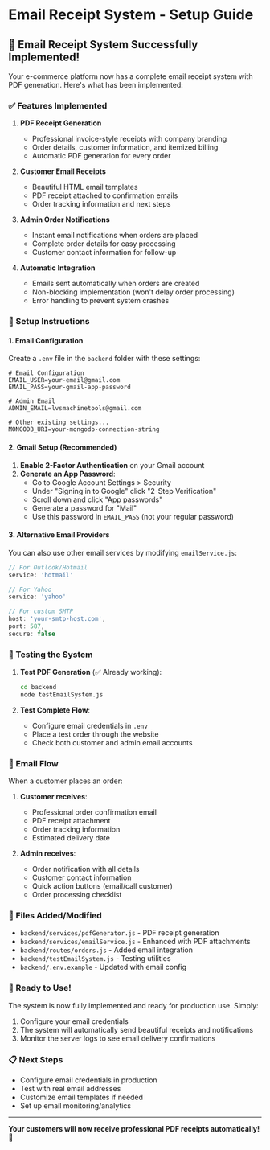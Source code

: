# Email Receipt System - Setup Guide

## 🎉 Email Receipt System Successfully Implemented!

Your e-commerce platform now has a complete email receipt system with PDF generation. Here's what has been implemented:

### ✅ Features Implemented

1. **PDF Receipt Generation**
   - Professional invoice-style receipts with company branding
   - Order details, customer information, and itemized billing
   - Automatic PDF generation for every order

2. **Customer Email Receipts**
   - Beautiful HTML email templates
   - PDF receipt attached to confirmation emails
   - Order tracking information and next steps

3. **Admin Order Notifications**
   - Instant email notifications when orders are placed
   - Complete order details for easy processing
   - Customer contact information for follow-up

4. **Automatic Integration**
   - Emails sent automatically when orders are created
   - Non-blocking implementation (won't delay order processing)
   - Error handling to prevent system crashes

### 🔧 Setup Instructions

#### 1. Email Configuration

Create a `.env` file in the `backend` folder with these settings:

```env
# Email Configuration
EMAIL_USER=your-email@gmail.com
EMAIL_PASS=your-gmail-app-password

# Admin Email
ADMIN_EMAIL=lvsmachinetools@gmail.com

# Other existing settings...
MONGODB_URI=your-mongodb-connection-string
```

#### 2. Gmail Setup (Recommended)

1. **Enable 2-Factor Authentication** on your Gmail account
2. **Generate an App Password**:
   - Go to Google Account Settings > Security
   - Under "Signing in to Google" click "2-Step Verification"
   - Scroll down and click "App passwords"
   - Generate a password for "Mail"
   - Use this password in `EMAIL_PASS` (not your regular password)

#### 3. Alternative Email Providers

You can also use other email services by modifying `emailService.js`:

```javascript
// For Outlook/Hotmail
service: 'hotmail'

// For Yahoo
service: 'yahoo'

// For custom SMTP
host: 'your-smtp-host.com',
port: 587,
secure: false
```

### 🧪 Testing the System

1. **Test PDF Generation** (✅ Already working):
   ```bash
   cd backend
   node testEmailSystem.js
   ```

2. **Test Complete Flow**:
   - Configure email credentials in `.env`
   - Place a test order through the website
   - Check both customer and admin email accounts

### 📧 Email Flow

When a customer places an order:

1. **Customer receives**:
   - Professional order confirmation email
   - PDF receipt attachment
   - Order tracking information
   - Estimated delivery date

2. **Admin receives**:
   - Order notification with all details
   - Customer contact information
   - Quick action buttons (email/call customer)
   - Order processing checklist

### 📁 Files Added/Modified

- `backend/services/pdfGenerator.js` - PDF receipt generation
- `backend/services/emailService.js` - Enhanced with PDF attachments
- `backend/routes/orders.js` - Added email integration
- `backend/testEmailSystem.js` - Testing utilities
- `backend/.env.example` - Updated with email config

### 🚀 Ready to Use!

The system is now fully implemented and ready for production use. Simply:

1. Configure your email credentials
2. The system will automatically send beautiful receipts and notifications
3. Monitor the server logs to see email delivery confirmations

### 📋 Next Steps

- Configure email credentials in production
- Test with real email addresses
- Customize email templates if needed
- Set up email monitoring/analytics

---

**Your customers will now receive professional PDF receipts automatically! 🎉**